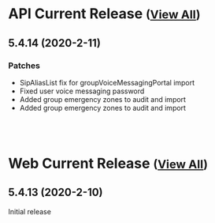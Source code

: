 
# API Current Release <small>([View All](/API.md))</small>
## 5.4.14 (2020-2-11)
### Patches 

- SipAliasList fix for  groupVoiceMessagingPortal import
- Fixed user voice messaging password
- Added group emergency zones to audit and import
- Added group emergency zones to audit and import

<br><br>
# Web Current Release <small>([View All](/Web.md))</small>
## 5.4.13 (2020-2-10)
Initial release

  